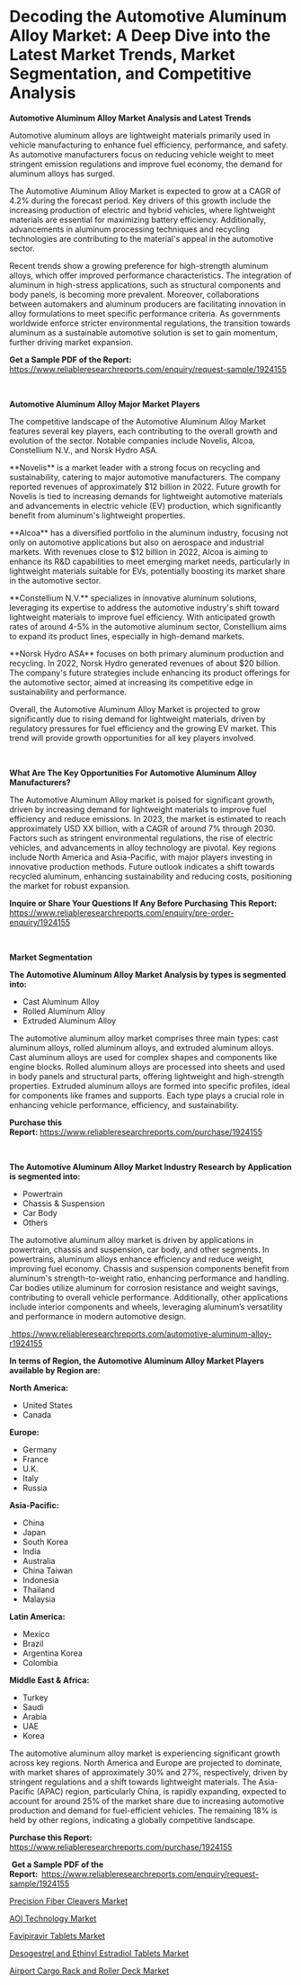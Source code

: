 <p><h1>Decoding the Automotive Aluminum Alloy Market: A Deep Dive into the Latest Market Trends, Market Segmentation, and Competitive Analysis</h1></p><p><strong>Automotive Aluminum Alloy Market Analysis and Latest Trends</strong></p>
<p><p>Automotive aluminum alloys are lightweight materials primarily used in vehicle manufacturing to enhance fuel efficiency, performance, and safety. As automotive manufacturers focus on reducing vehicle weight to meet stringent emission regulations and improve fuel economy, the demand for aluminum alloys has surged. </p><p>The Automotive Aluminum Alloy Market is expected to grow at a CAGR of 4.2% during the forecast period. Key drivers of this growth include the increasing production of electric and hybrid vehicles, where lightweight materials are essential for maximizing battery efficiency. Additionally, advancements in aluminum processing techniques and recycling technologies are contributing to the material's appeal in the automotive sector. </p><p>Recent trends show a growing preference for high-strength aluminum alloys, which offer improved performance characteristics. The integration of aluminum in high-stress applications, such as structural components and body panels, is becoming more prevalent. Moreover, collaborations between automakers and aluminum producers are facilitating innovation in alloy formulations to meet specific performance criteria. As governments worldwide enforce stricter environmental regulations, the transition towards aluminum as a sustainable automotive solution is set to gain momentum, further driving market expansion.</p></p>
<p><strong>Get a Sample PDF of the Report:&nbsp;</strong> <a href="https://www.reliableresearchreports.com/enquiry/request-sample/1924155?utm_campaign=118&utm_medium=2&utm_source=Github&utm_content=ia&utm_term=24102024&utm_id=automotive-aluminum-alloy">https://www.reliableresearchreports.com/enquiry/request-sample/1924155</a></p>
<p>&nbsp;</p>
<p><strong>Automotive Aluminum Alloy Major Market Players</strong></p>
<p><p>The competitive landscape of the Automotive Aluminum Alloy Market features several key players, each contributing to the overall growth and evolution of the sector. Notable companies include Novelis, Alcoa, Constellium N.V., and Norsk Hydro ASA.</p><p>**Novelis** is a market leader with a strong focus on recycling and sustainability, catering to major automotive manufacturers. The company reported revenues of approximately $12 billion in 2022. Future growth for Novelis is tied to increasing demands for lightweight automotive materials and advancements in electric vehicle (EV) production, which significantly benefit from aluminum's lightweight properties.</p><p>**Alcoa** has a diversified portfolio in the aluminum industry, focusing not only on automotive applications but also on aerospace and industrial markets. With revenues close to $12 billion in 2022, Alcoa is aiming to enhance its R&D capabilities to meet emerging market needs, particularly in lightweight materials suitable for EVs, potentially boosting its market share in the automotive sector.</p><p>**Constellium N.V.** specializes in innovative aluminum solutions, leveraging its expertise to address the automotive industry's shift toward lightweight materials to improve fuel efficiency. With anticipated growth rates of around 4-5% in the automotive aluminum sector, Constellium aims to expand its product lines, especially in high-demand markets.</p><p>**Norsk Hydro ASA** focuses on both primary aluminum production and recycling. In 2022, Norsk Hydro generated revenues of about $20 billion. The company's future strategies include enhancing its product offerings for the automotive sector, aimed at increasing its competitive edge in sustainability and performance.</p><p>Overall, the Automotive Aluminum Alloy Market is projected to grow significantly due to rising demand for lightweight materials, driven by regulatory pressures for fuel efficiency and the growing EV market. This trend will provide growth opportunities for all key players involved.</p></p>
<p>&nbsp;</p>
<p><strong>What Are The Key Opportunities For Automotive Aluminum Alloy Manufacturers?</strong></p>
<p><p>The Automotive Aluminum Alloy market is poised for significant growth, driven by increasing demand for lightweight materials to improve fuel efficiency and reduce emissions. In 2023, the market is estimated to reach approximately USD XX billion, with a CAGR of around 7% through 2030. Factors such as stringent environmental regulations, the rise of electric vehicles, and advancements in alloy technology are pivotal. Key regions include North America and Asia-Pacific, with major players investing in innovative production methods. Future outlook indicates a shift towards recycled aluminum, enhancing sustainability and reducing costs, positioning the market for robust expansion.</p></p>
<p><strong>Inquire or Share Your Questions If Any Before Purchasing This Report:</strong> <a href="https://www.reliableresearchreports.com/enquiry/pre-order-enquiry/1924155?utm_campaign=118&utm_medium=2&utm_source=Github&utm_content=ia&utm_term=24102024&utm_id=automotive-aluminum-alloy">https://www.reliableresearchreports.com/enquiry/pre-order-enquiry/1924155</a></p>
<p>&nbsp;</p>
<p><strong>Market Segmentation</strong></p>
<p><strong>The Automotive Aluminum Alloy Market Analysis by types is segmented into:</strong></p>
<p><ul><li>Cast Aluminum Alloy</li><li>Rolled Aluminum Alloy</li><li>Extruded Aluminum Alloy</li></ul></p>
<p><p>The automotive aluminum alloy market comprises three main types: cast aluminum alloys, rolled aluminum alloys, and extruded aluminum alloys. Cast aluminum alloys are used for complex shapes and components like engine blocks. Rolled aluminum alloys are processed into sheets and used in body panels and structural parts, offering lightweight and high-strength properties. Extruded aluminum alloys are formed into specific profiles, ideal for components like frames and supports. Each type plays a crucial role in enhancing vehicle performance, efficiency, and sustainability.</p></p>
<p><strong>Purchase this Report:&nbsp;</strong><a href="https://www.reliableresearchreports.com/purchase/1924155?utm_campaign=118&utm_medium=2&utm_source=Github&utm_content=ia&utm_term=24102024&utm_id=automotive-aluminum-alloy">https://www.reliableresearchreports.com/purchase/1924155</a></p>
<p>&nbsp;</p>
<p><strong>The Automotive Aluminum Alloy Market Industry Research by Application is segmented into:</strong></p>
<p><ul><li>Powertrain</li><li>Chassis & Suspension</li><li>Car Body</li><li>Others</li></ul></p>
<p><p>The automotive aluminum alloy market is driven by applications in powertrain, chassis and suspension, car body, and other segments. In powertrains, aluminum alloys enhance efficiency and reduce weight, improving fuel economy. Chassis and suspension components benefit from aluminum's strength-to-weight ratio, enhancing performance and handling. Car bodies utilize aluminum for corrosion resistance and weight savings, contributing to overall vehicle performance. Additionally, other applications include interior components and wheels, leveraging aluminum’s versatility and performance in modern automotive design.</p></p>
<p><a href="https://www.reliableresearchreports.com/automotive-aluminum-alloy-r1924155?utm_campaign=118&utm_medium=2&utm_source=Github&utm_content=ia&utm_term=24102024&utm_id=automotive-aluminum-alloy">&nbsp;https://www.reliableresearchreports.com/automotive-aluminum-alloy-r1924155</a></p>
<p><strong>In terms of Region, the Automotive Aluminum Alloy Market Players available by Region are:</strong></p>
<p>
    <p> <strong> North America: </strong>
        <ul>
            <li>United States</li>
            <li>Canada</li>
        </ul>
        </p> 
    <p> <strong> Europe: </strong>
        <ul>
            <li>Germany</li>
            <li>France</li>
            <li>U.K.</li>
            <li>Italy</li>
            <li>Russia</li>
        </ul>
        </p> 
    <p> <strong> Asia-Pacific: </strong>
        <ul>
            <li>China</li>
            <li>Japan</li>
            <li>South Korea</li>
            <li>India</li>
            <li>Australia</li>
            <li>China Taiwan</li>
            <li>Indonesia</li>
            <li>Thailand</li>
            <li>Malaysia</li>
        </ul>
        </p> 
    <p> <strong> Latin America: </strong>
        <ul>
            <li>Mexico</li>
            <li>Brazil</li>
            <li>Argentina Korea</li>
            <li>Colombia</li>
        </ul>
        </p> 
    <p> <strong> Middle East & Africa: </strong>
        <ul>
            <li>Turkey</li>
            <li>Saudi</li>
            <li>Arabia</li>
            <li>UAE</li>
            <li>Korea</li>
        </ul>
    </p>
    </p>
<p><p>The automotive aluminum alloy market is experiencing significant growth across key regions. North America and Europe are projected to dominate, with market shares of approximately 30% and 27%, respectively, driven by stringent regulations and a shift towards lightweight materials. The Asia-Pacific (APAC) region, particularly China, is rapidly expanding, expected to account for around 25% of the market share due to increasing automotive production and demand for fuel-efficient vehicles. The remaining 18% is held by other regions, indicating a globally competitive landscape.</p></p>
<p><strong>Purchase this Report: </strong><a href="https://www.reliableresearchreports.com/purchase/1924155?utm_campaign=118&utm_medium=2&utm_source=Github&utm_content=ia&utm_term=24102024&utm_id=automotive-aluminum-alloy">https://www.reliableresearchreports.com/purchase/1924155</a></p>
<p>&nbsp;<strong>Get a Sample PDF of the Report:&nbsp;&nbsp;</strong><a href="https://www.reliableresearchreports.com/enquiry/request-sample/1924155?utm_campaign=118&utm_medium=2&utm_source=Github&utm_content=ia&utm_term=24102024&utm_id=automotive-aluminum-alloy">https://www.reliableresearchreports.com/enquiry/request-sample/1924155</a></p>
<p><strong></strong></p>
<p><p><a href="https://issuu.com/reportprime-2/docs/precision-fiber-cleavers-market-siz_4f57c0389ae4f2?utm_campaign=118&utm_medium=2&utm_source=Github&utm_content=ia&utm_term=24102024&utm_id=automotive-aluminum-alloy">Precision Fiber Cleavers Market</a></p><p><a href="https://issuu.com/reportprime-2/docs/aoi-technology-market-size-2030.ppt_b7cc63fb0949a0?utm_campaign=118&utm_medium=2&utm_source=Github&utm_content=ia&utm_term=24102024&utm_id=automotive-aluminum-alloy">AOI Technology Market</a></p><p><a href="https://www.linkedin.com/pulse/navigating-global-favipiravir-tablets-market-from-trends-strategy-5wi7e?utm_campaign=118&utm_medium=2&utm_source=Github&utm_content=ia&utm_term=24102024&utm_id=automotive-aluminum-alloy">Favipiravir Tablets Market</a></p><p><a href="https://www.linkedin.com/pulse/pioneering-growth-analyzing-global-desogestrel-ethinyl-estradiol-nipse?utm_campaign=118&utm_medium=2&utm_source=Github&utm_content=ia&utm_term=24102024&utm_id=automotive-aluminum-alloy">Desogestrel and Ethinyl Estradiol Tablets Market</a></p><p><a href="https://github.com/MatthewHernandez403/Market-Research-Report-List-1/blob/main/airport-cargo-rack-and-roller-deck-market.md?utm_campaign=118&utm_medium=2&utm_source=Github&utm_content=ia&utm_term=24102024&utm_id=automotive-aluminum-alloy">Airport Cargo Rack and Roller Deck Market</a></p></p>